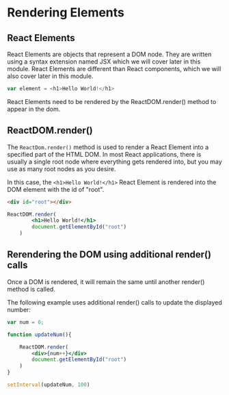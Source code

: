 # Rendering Elements

## React Elements
React Elements are objects that represent a DOM node. They are written using a syntax extension named JSX which we will cover later in this module. React Elements are different than React components, which we will also cover later in this module.
```javascript
var element = <h1>Hello World!</h1>
```
React Elements need to be rendered by the ReactDOM.render() method to appear in the dom.

## ReactDOM.render()
The `ReactDom.render()` method is used to render a React Element into a specified part of the HTML DOM. In most React applications, there is usually a single root node where everything gets rendered into, but you may use as many root nodes as you desire.

In this case, the `<h1>Hello World!</h1>` React Element is rendered into the DOM element with the id of "root".
```html
<div id="root"></div>
```
```jsx
ReactDOM.render(
        <h1>Hello World!</h1>
        document.getElementById("root")
    )
```

## Rerendering the DOM using additional render() calls
Once a DOM is rendered, it will remain the same until another render() method is called.

The following example uses additional render() calls to update the displayed number:

```jsx
var num = 0;

function updateNum(){

    ReactDOM.render(
        <div>{num++}</div>
        document.getElementById("root")
    )
}

setInterval(updateNum, 100)
```


